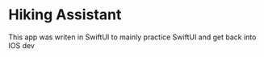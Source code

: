 # Hiking Assistant

This app was writen in SwiftUI to mainly practice SwiftUI and get back into IOS dev
